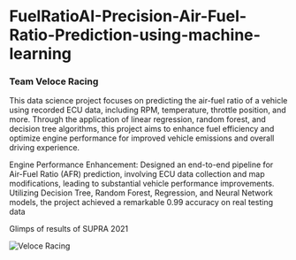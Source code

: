 # FuelRatioAI-Precision-Air-Fuel-Ratio-Prediction-using-machine-learning
### Team Veloce Racing

This data science project focuses on predicting the air-fuel ratio of a vehicle using recorded ECU data, including RPM, temperature, throttle position, and more. Through the application of linear regression, random forest, and decision tree algorithms, this project aims to enhance fuel efficiency and optimize engine performance for improved vehicle emissions and overall driving experience.

Engine Performance Enhancement: Designed an end-to-end pipeline for Air-Fuel Ratio (AFR) prediction, involving ECU data collection and map modifications, leading to substantial vehicle performance improvements. Utilizing Decision Tree, Random Forest, Regression, and Neural Network models, the project achieved a remarkable 0.99 accuracy on real testing data

Glimps of results of SUPRA 2021

![Veloce Racing](https://example.com/path/to/your-image.png)

